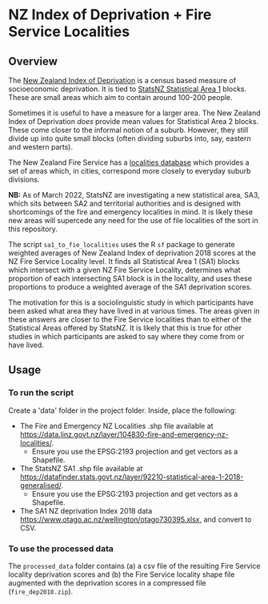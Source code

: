 
# NZ Index of Deprivation + Fire Service Localities

## Overview

The [New Zealand Index of Deprivation](http://www.ehinz.ac.nz/indicators/population-vulnerability/socioeconomic-deprivation-profile/) is a census based measure of socioeconomic deprivation. It is tied to [StatsNZ Statistical Area 1](https://www.stats.govt.nz/methods/geographic-hierarchy) blocks. These are small areas which aim to contain around 100-200 people.

Sometimes it is useful to have a measure for a larger area. The New Zealand Index of Deprivation _does_ provide mean values for Statistical Area 2 blocks. These come closer to the informal notion of a suburb. However, they still divide up into quite small blocks (often dividing suburbs into, say, eastern and western parts).

The New Zealand Fire Service has a [localities database](https://data.linz.govt.nz/layer/104830-fire-and-emergency-nz-localities/) which provides a set of areas which, in cities, correspond more closely to everyday suburb divisions.

**NB:** As of March 2022, StatsNZ are investigating a new statistical area, SA3, which sits between SA2 and territorial authorities and is designed with shortcomings of the fire and emergency localities in mind. It is likely these new areas will supercede any need for the use of file localities of the sort in this repository.

The script `sa1_to_fie_localities` uses the R `sf` package to generate weighted averages of New Zealand Index of deprivation 2018 scores at the NZ Fire Service Locality level. It finds all Statistical Area 1 (SA1) blocks which intersect with a given NZ Fire Service Locality, determines what proportion of each intersecting SA1 block is in the locality, and uses these proportions to produce a weighted average of the SA1 deprivation scores.

The motivation for this is a sociolinguistic study in which participants have been asked what area they have lived in at various times. The areas given in these answers are closer to the Fire Service localities than to either of the Statistical Areas offered by StatsNZ. It is likely that this is true for other studies in which participants are asked to say where they come from or have lived.

## Usage

### To run the script

Create a 'data' folder in the project folder. Inside, place the following:

* The Fire and Emergency NZ Localities .shp file available at <https://data.linz.govt.nz/layer/104830-fire-and-emergency-nz-localities/>.
	- Ensure you use the EPSG:2193 projection and get vectors as a Shapefile.
* The StatsNZ SA1 .shp file available at <https://datafinder.stats.govt.nz/layer/92210-statistical-area-1-2018-generalised/>.
	- Ensure you use the EPSG:2193 projection and get vectors as a Shapefile.
* The SA1 NZ deprivation Index 2018 data <https://www.otago.ac.nz/wellington/otago730395.xlsx>, and convert to CSV.

### To use the processed data

The `processed_data` folder contains (a) a csv file of the resulting Fire Service locality deprivation scores and (b) the Fire Service locality shape file augmented with the deprivation scores in a compressed file (`fire_dep2018.zip`).
